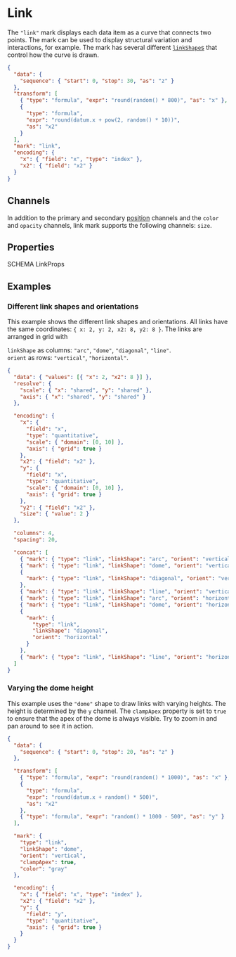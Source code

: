 # Link

The `"link"` mark displays each data item as a curve that connects two points.
The mark can be used to display structural variation and interactions, for
example. The mark has several different [`linkShape`s](#properties) that control
how the curve is drawn.

<div><genome-spy-doc-embed height="250">

```json
{
  "data": {
    "sequence": { "start": 0, "stop": 30, "as": "z" }
  },
  "transform": [
    { "type": "formula", "expr": "round(random() * 800)", "as": "x" },
    {
      "type": "formula",
      "expr": "round(datum.x + pow(2, random() * 10))",
      "as": "x2"
    }
  ],
  "mark": "link",
  "encoding": {
    "x": { "field": "x", "type": "index" },
    "x2": { "field": "x2" }
  }
}
```

</genome-spy-doc-embed></div>

## Channels

In addition to the primary and secondary [position](./index.md#channels)
channels and the `color` and `opacity` channels, link mark supports the following
channels: `size`.

## Properties

SCHEMA LinkProps

## Examples

### Different link shapes and orientations

This example shows the different link shapes and orientations. All links have
the same coordinates: `{ x: 2, y: 2, x2: 8, y2: 8 }`. The links are arranged in
grid with

`linkShape` as columns: `"arc"`, `"dome"`, `"diagonal"`, `"line"`.  
`orient` as rows: `"vertical"`, `"horizontal"`.

<div><genome-spy-doc-embed height="350">

```json
{
  "data": { "values": [{ "x": 2, "x2": 8 }] },
  "resolve": {
    "scale": { "x": "shared", "y": "shared" },
    "axis": { "x": "shared", "y": "shared" }
  },

  "encoding": {
    "x": {
      "field": "x",
      "type": "quantitative",
      "scale": { "domain": [0, 10] },
      "axis": { "grid": true }
    },
    "x2": { "field": "x2" },
    "y": {
      "field": "x",
      "type": "quantitative",
      "scale": { "domain": [0, 10] },
      "axis": { "grid": true }
    },
    "y2": { "field": "x2" },
    "size": { "value": 2 }
  },

  "columns": 4,
  "spacing": 20,

  "concat": [
    { "mark": { "type": "link", "linkShape": "arc", "orient": "vertical" } },
    { "mark": { "type": "link", "linkShape": "dome", "orient": "vertical" } },
    {
      "mark": { "type": "link", "linkShape": "diagonal", "orient": "vertical" }
    },
    { "mark": { "type": "link", "linkShape": "line", "orient": "vertical" } },
    { "mark": { "type": "link", "linkShape": "arc", "orient": "horizontal" } },
    { "mark": { "type": "link", "linkShape": "dome", "orient": "horizontal" } },
    {
      "mark": {
        "type": "link",
        "linkShape": "diagonal",
        "orient": "horizontal"
      }
    },
    { "mark": { "type": "link", "linkShape": "line", "orient": "horizontal" } }
  ]
}
```

</genome-spy-doc-embed></div>

### Varying the dome height

This example uses the `"dome"` shape to draw links with varying heights. The
height is determined by the `y` channel. The `clampApex` property is set to
`true` to ensure that the apex of the dome is always visible. Try to zoom in
and pan around to see it in action.

<div><genome-spy-doc-embed height="350">

```json
{
  "data": {
    "sequence": { "start": 0, "stop": 20, "as": "z" }
  },

  "transform": [
    { "type": "formula", "expr": "round(random() * 1000)", "as": "x" },
    {
      "type": "formula",
      "expr": "round(datum.x + random() * 500)",
      "as": "x2"
    },
    { "type": "formula", "expr": "random() * 1000 - 500", "as": "y" }
  ],

  "mark": {
    "type": "link",
    "linkShape": "dome",
    "orient": "vertical",
    "clampApex": true,
    "color": "gray"
  },

  "encoding": {
    "x": { "field": "x", "type": "index" },
    "x2": { "field": "x2" },
    "y": {
      "field": "y",
      "type": "quantitative",
      "axis": { "grid": true }
    }
  }
}
```

</genome-spy-doc-embed></div>
